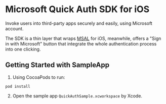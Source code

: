 # Microsoft Quick Auth SDK for iOS

Invoke users into third-party apps securely and easily, using Microsoft account.

The SDK is a thin layer that wraps [MSAL](https://github.com/AzureAD/microsoft-authentication-library-for-objc) for iOS, meanwhile, offers a "Sign in with Microsoft" button that integrate the whole authentication process into one clicking.

## Getting Started with SampleApp

1. Using CocoaPods to run:

```
pod install
```

2. Open the sample app ```QuickAuthSample.xcworkspace``` by Xcode.
